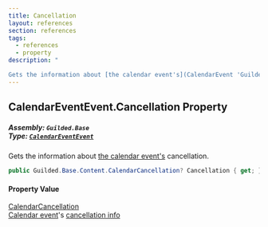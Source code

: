 ```yaml
---
title: Cancellation
layout: references
section: references
tags:
  - references
  - property
description: "

Gets the information about [the calendar event's](CalendarEvent 'Guilded.Base.Content.CalendarEvent') cancellation."
---
```


## CalendarEventEvent.Cancellation Property
##### **Assembly:** `Guilded.Base`<br/>**Type:** [`CalendarEventEvent`](CalendarEventEvent 'Guilded.Base.Events.CalendarEventEvent')

Gets the information about [the calendar event's](CalendarEvent 'Guilded.Base.Content.CalendarEvent') cancellation.

```csharp
public Guilded.Base.Content.CalendarCancellation? Cancellation { get; }
```

#### Property Value
[CalendarCancellation](CalendarCancellation 'Guilded.Base.Content.CalendarCancellation')  
[Calendar event](CalendarEvent 'Guilded.Base.Content.CalendarEvent')'s [cancellation info](CalendarCancellation 'Guilded.Base.Content.CalendarCancellation')